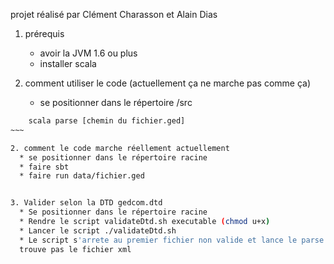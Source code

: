 projet réalisé par Clément Charasson et Alain Dias

1. prérequis
	* avoir la JVM 1.6 ou plus
	* installer scala

2. comment utiliser le code (actuellement ça ne marche pas comme ça)
	* se positionner dans le répertoire /src
~~~~sh
	scala parse [chemin du fichier.ged]
~~~

2. comment le code marche réellement actuellement
  * se positionner dans le répertoire racine
  * faire sbt
  * faire run data/fichier.ged


3. Valider selon la DTD gedcom.dtd
  * Se positionner dans le répertoire racine
  * Rendre le script validateDtd.sh executable (chmod u+x)
  * Lancer le script ./validateDtd.sh
  * Le script s'arrete au premier fichier non valide et lance le parse s'il ne 
  trouve pas le fichier xml
